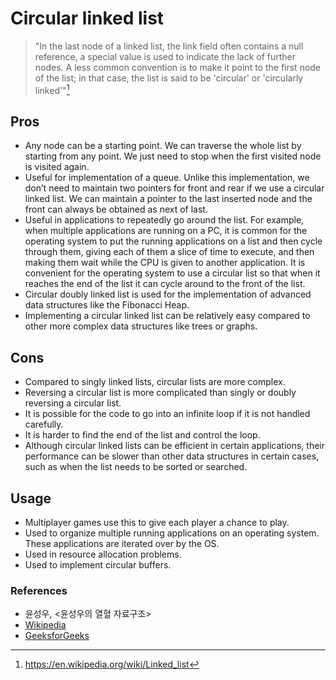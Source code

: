 # Circular linked list

> "In the last node of a linked list, the link field often contains a null reference, a special value is used to indicate the lack of further nodes. A less common convention is to make it point to the first node of the list; in that case, the list is said to be 'circular' or 'circularly linked'"[^circular_linked_list_definition]

## Pros

- Any node can be a starting point. We can traverse the whole list by starting from any point. We just need to stop when the first visited node is visited again. 
- Useful for implementation of a queue. Unlike this implementation, we don’t need to maintain two pointers for front and rear if we use a circular linked list. We can maintain a pointer to the last inserted node and the front can always be obtained as next of last.
- Useful in applications to repeatedly go around the list. For example, when multiple applications are running on a PC, it is common for the operating system to put the running applications on a list and then cycle through them, giving each of them a slice of time to execute, and then making them wait while the CPU is given to another application. It is convenient for the operating system to use a circular list so that when it reaches the end of the list it can cycle around to the front of the list.
- Circular doubly linked list is used for the implementation of advanced data structures like the Fibonacci Heap.
- Implementing a circular linked list can be relatively easy compared to other more complex data structures like trees or graphs.

## Cons

- Compared to singly linked lists, circular lists are more complex.
- Reversing a circular list is more complicated than singly or doubly reversing a circular list.
- It is possible for the code to go into an infinite loop if it is not handled carefully.
- It is harder to find the end of the list and control the loop.
- Although circular linked lists can be efficient in certain applications, their performance can be slower than other data structures in certain cases, such as when the list needs to be sorted or searched.

## Usage

- Multiplayer games use this to give each player a chance to play.
- Used to organize multiple running applications on an operating system. These applications are iterated over by the OS.
- Used in resource allocation problems.
- Used to implement circular buffers.

### References

- 윤성우, <윤성우의 열혈 자료구조>
- [Wikipedia][reference_link_0]
- [GeeksforGeeks][reference_link_1]

[reference_link_0]: https://en.wikipedia.org/wiki/Linked_list
[reference_link_1]: https://www.geeksforgeeks.org/circular-linked-list/

[^circular_linked_list_definition]: https://en.wikipedia.org/wiki/Linked_list

